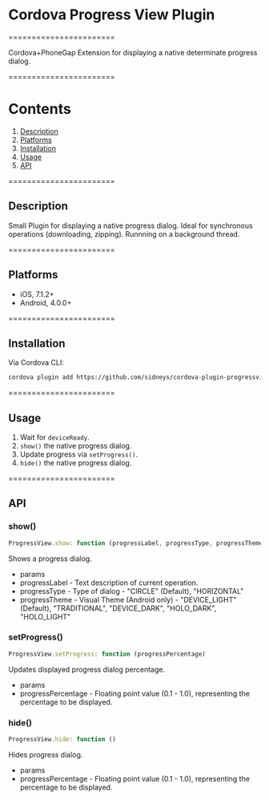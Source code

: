 # Cordova Progress View Plugin
=======================

Cordova+PhoneGap Extension for displaying a native determinate progress dialog.

=======================

# Contents

1. [Description](#description)
2. [Platforms](#platforms)
3. [Installation](#installation)
4. [Usage](#usage)
5. [API](#api)

=======================

## Description

Small Plugin for displaying a native progress dialog. Ideal for synchronous operations (downloading, zipping). Runnning on a background thread.

=======================

## Platforms

* iOS, 7.1.2+
* Android, 4.0.0+

=======================

## Installation

Via Cordova CLI:
```bash
cordova plugin add https://github.com/sidneys/cordova-plugin-progressview.git
```

=======================

## Usage

1. Wait for `deviceReady`.
2. `show()` the native progress dialog.
2. Update progress via `setProgress()`.
3. `hide()` the native progress dialog.

=======================

## API

### show()

```javascript
ProgressView.show: function (progressLabel, progressType, progressTheme)
```
Shows a progress dialog.

* params
 * progressLabel - Text description of current operation.
 * progressType - Type of dialog -  "CIRCLE" (Default), "HORIZONTAL"
 * progressTheme - Visual Theme (Android only) - "DEVICE_LIGHT" (Default), "TRADITIONAL", "DEVICE_DARK", "HOLO_DARK", "HOLO_LIGHT"

### setProgress()

```javascript
ProgressView.setProgress: function (progressPercentage)
```
Updates displayed progress dialog percentage.

* params
 * progressPercentage - Floating point value (0.1 - 1.0), representing the percentage to be displayed.

### hide()
 
```javascript
ProgressView.hide: function ()
 ```
Hides progress dialog.

 * params
  * progressPercentage - Floating point value (0.1 - 1.0), representing the percentage to be displayed.
